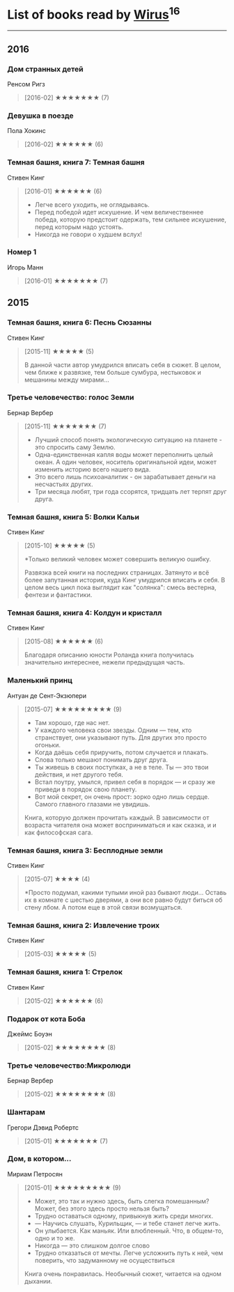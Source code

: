 # List of books read by [Wirus](https://www.facebook.com/app_scoped_user_id/1312714775461194/)<sup>16</sup>
---

## 2016

### Дом странных детей
Ренсом Ригз
> [2016-02] ★★★★★★★ (7)


### Девушка в поезде
Пола Хокинс
> [2016-02] ★★★★★★ (6)


### Темная башня, книга 7: Темная башня
Стивен Кинг
> [2016-01] ★★★★★★ (6)
> 
> * Легче всего уходить, не оглядываясь.
> * Перед победой идет искушение. И чем величественнее победа, которую предстоит одержать, тем сильнее искушение, перед которым надо устоять.
> * Никогда не говори о худшем вслух!


### Номер 1
Игорь Манн
> [2016-01] ★★★★★★★ (7)



## 2015

### Темная башня, книга 6: Песнь Сюзанны
Стивен Кинг
> [2015-11] ★★★★★ (5)
> 
> В данной части автор умудрился вписать себя в сюжет. В целом, чем ближе к развязке, тем больше сумбура, нестыковок и мешанины между мирами...


### Третье человечество: голос Земли
Бернар Вербер
> [2015-11] ★★★★★★★ (7)
> 
> * Лучший способ понять экологическую ситуацию на планете - это спросить саму Землю.
> * Одна-единственная капля воды может переполнить целый океан. А один человек, носитель оригинальной идеи, может изменить историю всего нашего вида.
> * Это всего лишь психоаналитик - он зарабатывает деньги на несчастьях других.
> * Три месяца любят, три года ссорятся, тридцать лет терпят друг друга.


### Темная башня, книга 5: Волки Кальи
Стивен Кинг
> [2015-10] ★★★★★ (5)
> 
> *Только великий человек может совершить великую ошибку.
> 
> Развязка всей книги на последних страницах. Затянуто и всё более запутанная история, куда Кинг умудрился вписать и себя. 
> В целом весь цикл пока выглядит как "солянка": смесь вестерна, фентези и фантастики.


### Темная башня, книга 4: Колдун и кристалл
Стивен Кинг
> [2015-08] ★★★★★★ (6)
> 
> Благодаря описанию юности Роланда книга получилась значительно интереснее, нежели предыдущая часть.


### Маленький принц
Антуан де Сент-Экзюпери
> [2015-07] ★★★★★★★★★ (9)
> 
> * Там хорошо, где нас нет.
> * У каждого человека свои звезды. Одним — тем, кто странствует, они указывают путь. Для других это просто огоньки.                      
> * Когда даёшь себя приручить, потом случается и плакать.
> * Слова только мешают понимать друг друга.
> * Ты живешь в своих поступках, а не в теле. Ты — это твои действия, и нет другого тебя.
> * Встал поутру, умылся, привел себя в порядок — и сразу же приведи в порядок свою планету.
> * Вот мой секрет, он очень прост: зорко одно лишь сердце. Самого главного глазами не увидишь.
> 
> Книга, которую должен прочитать каждый. В зависимости от возраста читателя она может восприниматься и как сказка, и и как философская сага.


### Темная башня, книга 3: Бесплодные земли
Стивен Кинг
> [2015-07] ★★★★ (4)
> 
> *Просто подумал, какими тупыми иной раз бывают люди... Оставь их в комнате с шестью дверями, а они все равно будут биться об стену лбом. А потом еще в этой связи возмущаться.


### Темная башня, книга 2: Извлечение троих
Стивен Кинг
> [2015-03] ★★★★★ (5)


### Темная башня, книга 1: Стрелок
Стивен Кинг
> [2015-02] ★★★★★★ (6)


### Подарок от кота Боба
Джеймс Боуэн
> [2015-02] ★★★★★★★★ (8)


### Третье человечество:Микролюди
Бернар Вербер
> [2015-02] ★★★★★★★★ (8)


### Шантарам
Грегори Дэвид Робертс
> [2015-01] ★★★★★★★ (7)


### Дом, в котором...
Мириам Петросян
> [2015-01] ★★★★★★★★★ (9)
> 
> * Может, это так и нужно здесь, быть слегка помешанным? Может, без этого здесь просто нельзя быть?
> * Трудно оставаться одному, привыкнув жить среди многих.
> * — Научись слушать, Курильщик, — и тебе станет легче жить.
> * Он улыбается. Как маньяк. Или влюбленный. Что, в общем-то, одно и то же.
> * Никогда — это слишком долгое слово
> * Трудно отказаться от мечты. Легче усложнить путь к ней, чем поверить, что задуманному не осуществиться
> 
> Книга очень понравилась. Необычный сюжет, читается на одном дыхании.



